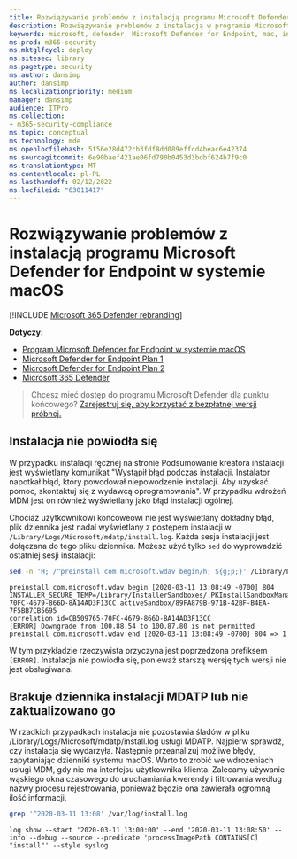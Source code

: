 ```yaml
---
title: Rozwiązywanie problemów z instalacją programu Microsoft Defender dla punktu końcowego na komputerze Mac
description: Rozwiązywanie problemów z instalacją w programie Microsoft Defender dla punktu końcowego na komputerze Mac.
keywords: microsoft, defender, Microsoft Defender for Endpoint, mac, install
ms.prod: m365-security
ms.mktglfcycl: deploy
ms.sitesec: library
ms.pagetype: security
ms.author: dansimp
author: dansimp
ms.localizationpriority: medium
manager: dansimp
audience: ITPro
ms.collection:
- m365-security-compliance
ms.topic: conceptual
ms.technology: mde
ms.openlocfilehash: 5f56e28d472cb3fdf8dd089effcd4beac6e42374
ms.sourcegitcommit: 6e90baef421ae06fd790b0453d3bdbf624b7f9c0
ms.translationtype: MT
ms.contentlocale: pl-PL
ms.lasthandoff: 02/12/2022
ms.locfileid: "63011417"
---
```

# <a name="troubleshoot-installation-issues-for-microsoft-defender-for-endpoint-on-macos"></a>Rozwiązywanie problemów z instalacją programu Microsoft Defender for Endpoint w systemie macOS

[!INCLUDE [Microsoft 365 Defender rebranding](../../includes/microsoft-defender.md)]


**Dotyczy:**

- [Program Microsoft Defender for Endpoint w systemie macOS](microsoft-defender-endpoint-mac.md)
- [Microsoft Defender for Endpoint Plan 1](https://go.microsoft.com/fwlink/p/?linkid=2154037)
- [Microsoft Defender for Endpoint Plan 2](https://go.microsoft.com/fwlink/p/?linkid=2154037)
- [Microsoft 365 Defender](https://go.microsoft.com/fwlink/?linkid=2118804)

> Chcesz mieć dostęp do programu Microsoft Defender dla punktu końcowego? [Zarejestruj się, aby korzystać z bezpłatnej wersji próbnej.](https://signup.microsoft.com/create-account/signup?products=7f379fee-c4f9-4278-b0a1-e4c8c2fcdf7e&ru=https://aka.ms/MDEp2OpenTrial?ocid=docs-wdatp-exposedapis-abovefoldlink)

## <a name="installation-failed"></a>Instalacja nie powiodła się

W przypadku instalacji ręcznej na stronie Podsumowanie kreatora instalacji jest wyświetlany komunikat "Wystąpił błąd podczas instalacji. Instalator napotkał błąd, który powodował niepowodzenie instalacji. Aby uzyskać pomoc, skontaktuj się z wydawcą oprogramowania". W przypadku wdrożeń MDM jest on również wyświetlany jako błąd instalacji ogólnej.

Chociaż użytkownikowi końcoweowi nie jest wyświetlany dokładny błąd, plik dziennika jest nadal wyświetlany z postępem instalacji w `/Library/Logs/Microsoft/mdatp/install.log`. Każda sesja instalacji jest dołączana do tego pliku dziennika. Możesz użyć tylko `sed` do wyprowadzić ostatniej sesji instalacji:

```bash
sed -n 'H; /^preinstall com.microsoft.wdav begin/h; ${g;p;}' /Library/Logs/Microsoft/mdatp/install.log
```
```Output
preinstall com.microsoft.wdav begin [2020-03-11 13:08:49 -0700] 804
INSTALLER_SECURE_TEMP=/Library/InstallerSandboxes/.PKInstallSandboxManager/CB509765-70FC-4679-866D-8A14AD3F13CC.activeSandbox/89FA879B-971B-42BF-B4EA-7F5BB7CB5695
correlation id=CB509765-70FC-4679-866D-8A14AD3F13CC
[ERROR] Downgrade from 100.88.54 to 100.87.80 is not permitted
preinstall com.microsoft.wdav end [2020-03-11 13:08:49 -0700] 804 => 1
```

W tym przykładzie rzeczywista przyczyna jest poprzedzona prefiksem `[ERROR]`.
Instalacja nie powiodła się, ponieważ starszą wersję tych wersji nie jest obsługiwana.

## <a name="mdatp-install-log-missing-or-not-updated"></a>Brakuje dziennika instalacji MDATP lub nie zaktualizowano go

W rzadkich przypadkach instalacja nie pozostawia śladów w pliku /Library/Logs/Microsoft/mdatp/install.log usługi MDATP.
Najpierw sprawdź, czy instalacja się wydarzyła. Następnie przeanalizuj możliwe błędy, zapytaniając dzienniki systemu macOS. Warto to zrobić we wdrożeniach usługi MDM, gdy nie ma interfejsu użytkownika klienta. Zalecamy używanie wąskiego okna czasowego do uruchamiania kwerendy i filtrowania według nazwy procesu rejestrowania, ponieważ będzie ona zawierała ogromną ilość informacji.

```bash
grep '^2020-03-11 13:08' /var/log/install.log
```
```Output
log show --start '2020-03-11 13:00:00' --end '2020-03-11 13:08:50' --info --debug --source --predicate 'processImagePath CONTAINS[C] "install"' --style syslog
```
